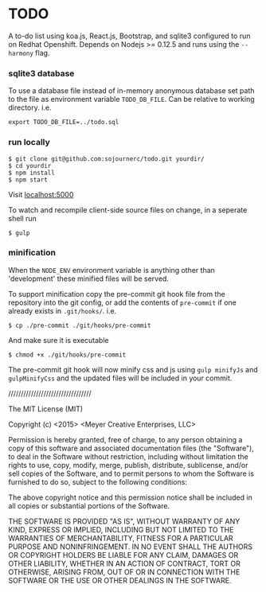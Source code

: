 
# TODO 
A to-do list using koa.js, React.js, Bootstrap, and sqlite3 configured to run on Redhat Openshift. Depends on Nodejs >= 0.12.5 and runs using the `--harmony` flag.

### sqlite3 database
To use a database file instead of in-memory anonymous database set path to the file as environment variable `TODO_DB_FILE`. Can be relative to working directory. i.e. 

    export TODO_DB_FILE=../todo.sql

### run locally

    $ git clone git@github.com:sojournerc/todo.git yourdir/
    $ cd yourdir
    $ npm install
    $ npm start

Visit [localhost:5000](http://localhost:5000)

To watch and recompile client-side source files on change, in a seperate shell run

    $ gulp

### minification

When the `NODE_ENV` environment variable is anything other than 'development' these minified files will be served.

To support minification copy the pre-commit git hook file from the repository into the git config, or add the contents of `pre-commit` if one already exists in `.git/hooks/`. i.e.

    $ cp ./pre-commit ./git/hooks/pre-commit

And make sure it is executable

    $ chmod +x ./git/hooks/pre-commit 

The pre-commit git hook will now minify css and js using `gulp minifyJs` and `gulpMinifyCss` and the updated files will be included in your commit. 

/////////////////////////////////

The MIT License (MIT)

Copyright (c) <2015> <Meyer Creative Enterprises, LLC>

Permission is hereby granted, free of charge, to any person obtaining a copy
of this software and associated documentation files (the "Software"), to deal
in the Software without restriction, including without limitation the rights
to use, copy, modify, merge, publish, distribute, sublicense, and/or sell
copies of the Software, and to permit persons to whom the Software is
furnished to do so, subject to the following conditions:

The above copyright notice and this permission notice shall be included in
all copies or substantial portions of the Software.

THE SOFTWARE IS PROVIDED "AS IS", WITHOUT WARRANTY OF ANY KIND, EXPRESS OR
IMPLIED, INCLUDING BUT NOT LIMITED TO THE WARRANTIES OF MERCHANTABILITY,
FITNESS FOR A PARTICULAR PURPOSE AND NONINFRINGEMENT. IN NO EVENT SHALL THE
AUTHORS OR COPYRIGHT HOLDERS BE LIABLE FOR ANY CLAIM, DAMAGES OR OTHER
LIABILITY, WHETHER IN AN ACTION OF CONTRACT, TORT OR OTHERWISE, ARISING FROM,
OUT OF OR IN CONNECTION WITH THE SOFTWARE OR THE USE OR OTHER DEALINGS IN
THE SOFTWARE.
